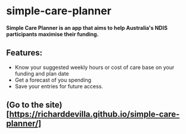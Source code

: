 # simple-care-planner
#### Simple Care Planner is an app that aims to help Australia's NDIS participants maximise their funding.

## Features:
- Know your suggested weekly hours or cost of care base on your funding and plan date
- Get a forecast of you spending
- Save your entries for future access.

## (Go to the site)[https://richarddevilla.github.io/simple-care-planner/]
